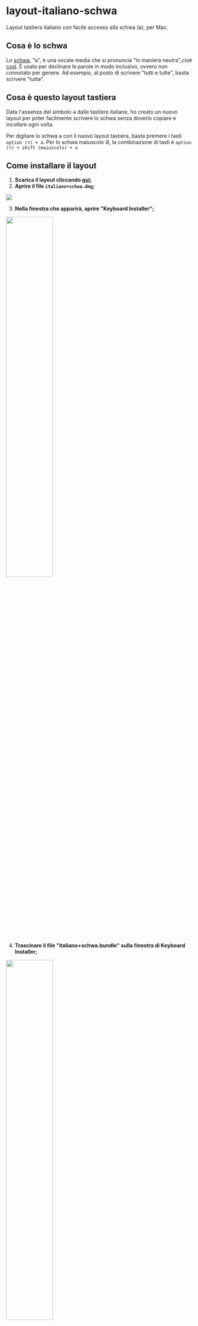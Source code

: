 # layout-italiano-schwa
Layout tastiera italiano con facile accesso alla schwa (ə), per Mac.

## Cosa è lo schwa
Lo [schwa](https://it.wikipedia.org/wiki/Scev%C3%A0), "ə", è una vocale media che si pronuncia "in maniera neutra",cioè [così](https://www.instagram.com/stories/highlights/17848588865141319/). È usato per declinare le parole in modo inclusivo, ovvero non connotato per genere. Ad esempio, al posto di scrivere "tutti e tutte", basta scrivere "tuttə".

## Cosa è questo layout tastiera
Data l'assenza del simbolo ə dalle tastiere italiane, ho creato un nuovo layout per poter facilmente scrivere lo schwa senza doverlo copiare e incollare ogni volta. 

Per digitare lo schwa ə con il nuovo layout tastiera, basta premere i tasti `option (⌥) + a`. Per lo schwa maiuscolo Ə, la combinazione di tasti è `option (⌥) + shift (maiuscolo) + a`

## Come installare il layout
1. **Scarica il layout cliccando [qui](https://github.com/restuccia/layout-italiano-schwa/releases/download/v0.1/italiano+schwa.dmg);**
2. **Aprire il file `italiano+schwa.dmg`;**
<img src="https://raw.githubusercontent.com/restuccia/layout-italiano-schwa/main/screenshots/1-dmg.jpg">

3. **Nella finestra che apparirà, aprire "Keyboard Installer";**
<img src="https://raw.githubusercontent.com/restuccia/layout-italiano-schwa/main/screenshots/2-dmg_open.jpg" width=50% height=50%>

4. **Trascinare il file "italiano+schwa.bundle" sulla finestra di Keyboard Installer;**
<img src="https://raw.githubusercontent.com/restuccia/layout-italiano-schwa/main/screenshots/3-installer.jpg" width=50% height=50%>

5. **Cliccare su "Install for current user";**
6. **Riavviare il computer;**

7. **Cliccare sul menu Apple ()  > Preferenze di Sistema, poi su Tastiera, quindi sulla scheda “Sorgenti di input”;**
<img src="https://raw.githubusercontent.com/restuccia/layout-italiano-schwa/main/screenshots/4-preferences.jpg" width=40% height=40%>
<img src="https://raw.githubusercontent.com/restuccia/layout-italiano-schwa/main/screenshots/5-tastiera.jpg" width=50% height=50%>

8. **Cliccare sul bottone "+", poi usare il campo di ricerca per cercare "schwa";**
<img src="https://raw.githubusercontent.com/restuccia/layout-italiano-schwa/main/screenshots/6-input.jpg" width=50% height=50%>

9. **Selezionare il layout "Italiano+schwa" e cliccare su aggiungi;**
10. **Una icona con la bandiera italiana apparirà nella barra dei menu, in alto a destra nello schermo. Clicca sulla bandiera per scegliere il nuovo layout.**
<img src="https://raw.githubusercontent.com/restuccia/layout-italiano-schwa/main/screenshots/7-menubar.jpg">

11. **Per digitare lo schwa ə con il nuovo layout tastiera, basta premere i tasti** `option (⌥) + a`. **Per lo schwa maiuscolo Ə, la combinazione di tasti è** `option (⌥) + shift (maiuscolo) + a`.

## Info sul layout
Il layout è stato creato con [sillsdev/Ukelele](https://github.com/sillsdev/Ukelele), a partire dal layout tastiera italiano di default.

Il layout è stato testato sul mio MacBook Air (mid-2012), dovrebbe funzionare su qualsiasi Mac abbastanza recente.

## Più informazioni sul linguaggio inclusivo
- [italianoinclusivo.it](https://italianoinclusivo.it/)
- [Lo schwa tra fantasia e norma. Vera Gheno, 2020](https://lafalla.cassero.it/lo-schwa-tra-fantasia-e-norma/)
- [Il difficile dibattito in Italia per un linguaggio inclusivo. Alessandra Vescio, Valigia Blu, 4 agosto 2020](https://www.valigiablu.it/linguaggio-inclusivo-dibattito/)
- [Cos’è lo schwa, e come si pronuncia, Il Post, 28 agosto 2020](https://www.ilpost.it/2020/08/28/schwa/)
- [Carə tuttə, il linguaggio inclusivo esiste. Perché non usarlo? Intervista a Vera Gheno. Chiara Zanini, The Submarine, 3 agosto 2020](https://thesubmarine.it/2020/08/03/schwa-linguaggio-inclusivo-vera-gheno/)
